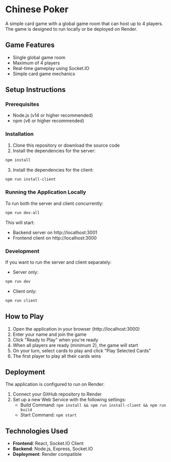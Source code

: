 # Chinese Poker

A simple card game with a global game room that can host up to 4 players. The game is designed to run locally or be deployed on Render.

## Game Features

- Single global game room
- Maximum of 4 players
- Real-time gameplay using Socket.IO
- Simple card game mechanics

## Setup Instructions

### Prerequisites

- Node.js (v14 or higher recommended)
- npm (v6 or higher recommended)

### Installation

1. Clone this repository or download the source code
2. Install the dependencies for the server:

```bash
npm install
```

3. Install the dependencies for the client:

```bash
npm run install-client
```

### Running the Application Locally

To run both the server and client concurrently:

```bash
npm run dev-all
```

This will start:
- Backend server on http://localhost:3001
- Frontend client on http://localhost:3000

### Development

If you want to run the server and client separately:

- Server only:
```bash
npm run dev
```

- Client only:
```bash
npm run client
```

## How to Play

1. Open the application in your browser (http://localhost:3000)
2. Enter your name and join the game
3. Click "Ready to Play" when you're ready
4. When all players are ready (minimum 2), the game will start
5. On your turn, select cards to play and click "Play Selected Cards"
6. The first player to play all their cards wins

## Deployment

The application is configured to run on Render:

1. Connect your GitHub repository to Render
2. Set up a new Web Service with the following settings:
   - Build Command: `npm install && npm run install-client && npm run build`
   - Start Command: `npm start`

## Technologies Used

- **Frontend**: React, Socket.IO Client
- **Backend**: Node.js, Express, Socket.IO
- **Deployment**: Render compatible 